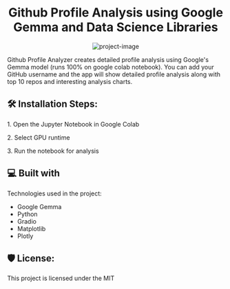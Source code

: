 <h1 align="center" id="title">Github Profile Analysis using Google Gemma and Data Science Libraries</h1>

<p align="center"><img src="https://socialify.git.ci/saurabhnative/GithubProfileAnalysisLLM/image?description=1&amp;language=1&amp;name=1&amp;owner=1&amp;stargazers=1&amp;theme=Light" alt="project-image"></p>

<p id="description">Github Profile Analyzer creates detailed profile analysis using Google's Gemma model (runs 100% on google colab notebook). You can add your GitHub username and the app will show detailed profile analysis along with top 10 repos and interesting analysis charts.</p>

<h2>🛠️ Installation Steps:</h2>

<p>1. Open the Jupyter Notebook in Google Colab</p>

<p>2. Select GPU runtime</p>

<p>3. Run the notebook for analysis</p>

  
  
<h2>💻 Built with</h2>

Technologies used in the project:

*   Google Gemma
*   Python
*   Gradio
*   Matplotlib
*   Plotly

<h2>🛡️ License:</h2>

This project is licensed under the MIT
